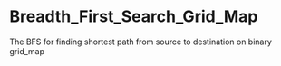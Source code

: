 # Breadth_First_Search_Grid_Map
The BFS for finding shortest path from source to destination on binary grid_map  

